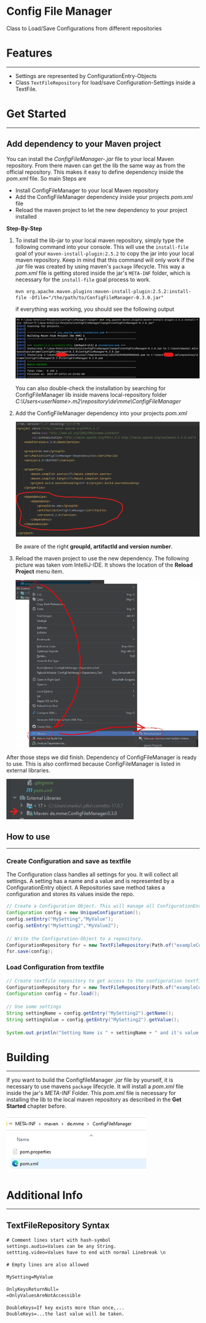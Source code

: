 # Config File Manager
Class to Load/Save Configurations from different repositories

# Features

-----

- Settings are represented by ConfigurationEntry-Objects
- Class `TextFileRepository` for load/save Configuration-Settings inside a TextFile.

# Get Started

-----


## Add dependency to your Maven project

You can install the _ConfigFileManager-<versionNumber>.jar_ file to your local Maven repository.
From there maven can get the lib the same way as from the official repository.
This makes it easy to define dependency inside the _pom.xml_ file.
So main Steps are

- Install ConfigFileManager to your local Maven repository 
- Add the ConfigFileManager dependency inside your projects _pom.xml_ file
- Reload the maven project to let the new dependency to your project installed

**Step-By-Step**

1. To install the lib-jar to your local maven repository, simply type the following command into your console. 
This will use the `install-file` goal of your `maven-install-plugin:2.5.2` to copy the jar into 
your local maven repository. Keep in mind that this command will only work if the _.jar_ file was created 
by using maven's `package` lifecycle. This way a _pom.xml_ file is getting stored inside the jar's `META-INF`
folder, which is necessary for the `install-file` goal process to work.
    ```    
    mvn org.apache.maven.plugins:maven-install-plugin:2.5.2:install-file -Dfile="/the/path/to/ConfigFileManager-0.3.0.jar"
    ```

    if everything was working, you should see the following output

    ![maven-plugin-installation-cli.png](docs%2Fimg%2Fmaven-plugin-installation-cli.png)

    You can also double-check the installation by searching for ConfigFileManager lib inside mavens 
    local-repository folder 
    _C:\Users\<userName>\.m2\repository\de\mme\ConfigFileManager_

   
2. Add the ConfigFileManager dependency into your projects _pom.xml_
    
    ![maven-dependency-installation-pom.png](docs%2Fimg%2Fmaven-dependency-installation-pom.png)

    Be aware of the right **groupId, artifactId and version number**.


3. Reload the maven project to use the new dependency. The following picture was taken vom 
IntelliJ-IDE. It shows the location of the **Reload Project** menu item.

    ![maven-reload-project.jpg](docs%2Fimg%2Fmaven-reload-project.jpg)


After those steps we did finish. 
Dependency of ConfigFileManager is ready to use. This is also confirmed because ConfigFileManager
is listed in external libraries.

![ExternalLibrary-ConfigFileManager.jpg](docs%2Fimg%2FExternalLibrary-ConfigFileManager.jpg)


## How to use

-----


### Create Configuration and save as textfile
The Configuration class handles all settings for you. It will collect all settings.
A setting has a name and a value and is represented by a ConfigurationEntry object.
A Repositories save method takes a configuration and stores its values inside the repo.

``` java
// Create a Configuration Object. This will manage all ConfigurationEntry for you
Configuration config = new UniqueConfiguration();
config.setEntry("MySetting","MyValue");
config.setEntry("MySetting2","MyValue2");

// Write the Configuration-Object to a repository.
ConfigurationRepository fsr = new TextFileRepository(Path.of("exampleConfig.cfg"));
fsr.save(config);
```

### Load Configuration from textfile
``` java
// Create textfile repository to get access to the configuration textfile
ConfigurationRepository fsr = new TextFileRepository(Path.of("exampleConfig.cfg"));
Configuration config = fsr.load();

// Use some settings
String settingName = config.getEntry("MySetting2").getName();
String settingValue = config.getEntry("MySetting2").getValue();

System.out.println("Setting Name is " + settingName + " and it's value is " + settingValue);

```


# Building

-----


If you want to build the ConfigfileManager _.jar_ file by yourself, it is necessary to use 
mavens `package` lifecycle. It will install a _pom.xml_ file inside the jar's _META-INF_ Folder.
This _pom.xml_ file is necessary for installing the lib to the local
maven repository as described in the **Get Started** chapter before.

![METAINF-POM.jpg](docs%2Fimg%2FMETAINF-POM.jpg)




# Additional Info

-----


## TextFileRepository Syntax

```
# Comment lines start with hash-symbol
settings.audio=Values can be any String.
settting.video=Values have to end with normal Linebreak \n 

# Empty lines are also allowed

MySetting=MyValue

OnlyKeysReturnNull=
=OnlyValuesAreNotAccessible

DoubleKeys=If key exists more than once,...
DoubleKeys=...the last value will be taken.
```



